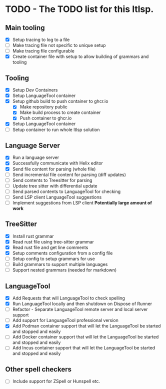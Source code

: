 # TODO - The TODO list for this ltlsp.

## Main tooling
- [x] Setup tracing to log to a file
- [ ] Make tracing file not specific to unique setup
- [ ] Make tracing file configurable
- [x] Create container file with setup to allow building of grammars and tooling

## Tooling
- [x] Setup Dev Containers
- [x] Setup LanguageTool container
- [x] Setup github build to push container to ghcr.io
	- [x] Make repository public
	- [x] Make build process to create container
	- [x] Push container to ghcr.io
- [x] Setup LanguageTool container
- [ ] Setup container to run whole ltlsp solution

## Language Server
- [x] Run a language server
- [x] Successfully communicate with Helix editor
- [x] Send file content for parsing (whole file)
- [ ] Send incremental file content for parsing (diff updates)
- [ ] Send contents to Treesitter for parsing
- [ ] Update tree sitter with differential update
- [ ] Send parsed contents to LanguageTool for checking
- [ ] Send LSP client LanguageTool suggestions
- [ ] Implement suggestions from LSP client **Potentially large amount of work**

## TreeSitter
- [x] Install rust grammar
- [x] Read rust file using tree-sitter grammar
- [x] Read rust file and get line comments
- [x] Setup comments configuration from a config file
- [ ] Setup config to setup grammars for use
- [ ] Build grammars to support multiple languages
- [ ] Support nested grammars (needed for markdown)

## LanguageTool
- [x] Add Requests that will LanguageTool to check spelling
- [x] Run LanguageTool locally and then shutdown on Dispose of Runner
- [ ] Refactor - Separate LanguageTool remote server and local server support
- [ ] Add support for LanguageTool professional version
- [x] Add Podman container support that will let the LanguageTool be started and stopped and easily
- [ ] Add Docker container support that will let the LanguageTool be started and stopped and easily
- [ ] Add Incus container support that will let the LanguageTool be started and stopped and easily

## Other spell checkers
- [ ] Include support for ZSpell or Hunspell etc.
